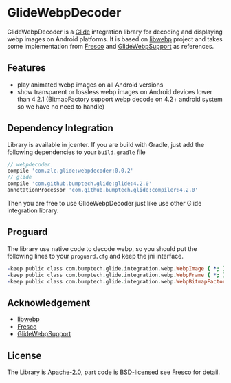 # GlideWebpDecoder

GlideWebpDecoder is a [Glide](https://github.com/bumptech/glide) integration library for decoding and displaying webp images on Android platforms. It is based on [libwebp](https://github.com/webmproject/libwebp) project and takes some implementation from [Fresco](https://github.com/facebook/fresco) and [GlideWebpSupport](https://github.com/roths/GlideWebpSupport) as references.

## Features

* play animated webp images on all Android versions
* show transparent or lossless webp images on Android devices lower than 4.2.1 (BitmapFactory support webp decode on 4.2+ android system so we have no need to handle)

## Dependency Integration

Library is available in jcenter. If you are build with Gradle, just add the following dependencies to your `build.gradle` file

```gradle
// webpdecoder
compile 'com.zlc.glide:webpdecoder:0.0.2'
// glide 
compile 'com.github.bumptech.glide:glide:4.2.0'
annotationProcessor 'com.github.bumptech.glide:compiler:4.2.0'
```

Then you are free to use GlideWebpDecoder just like use other Glide integration library.

## Proguard

The library use native code to decode webp, so you should put the following lines to your `proguard.cfg` and keep the jni interface.

```pro
-keep public class com.bumptech.glide.integration.webp.WebpImage { *; }
-keep public class com.bumptech.glide.integration.webp.WebpFrame { *; }
-keep public class com.bumptech.glide.integration.webp.WebpBitmapFactory { *; }
```

## Acknowledgement

* [libwebp](https://github.com/webmproject/libwebp)
* [Fresco](https://github.com/facebook/fresco)
* [GlideWebpSupport](https://github.com/roths/GlideWebpSupport)

## License

The Library is [Apache-2.0](https://github.com/zjupure/GlideWebpDecoder/blob/master/LICENSE), part code is [BSD-licensed](https://github.com/facebook/fresco/blob/master/LICENSE) see [Fresco](https://github.com/facebook/fresco) for detail.


